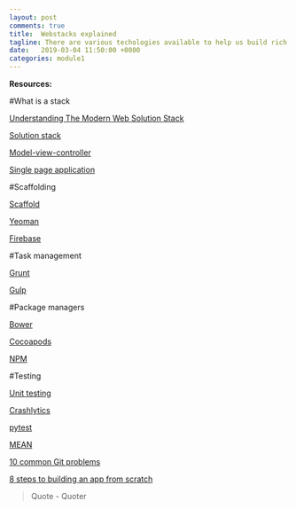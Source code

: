 ```yaml
---
layout: post
comments: true
title:  Webstacks explained
tagline: There are various techologies available to help us build rich web applications, all serving different purposes.
date:   2019-03-04 11:50:00 +0000
categories: module1
---
```


**Resources:**

#What is a stack

[Understanding The Modern Web Solution Stack](http://thewebhacker.com/understanding-the-modern-web-solution-stack/)

[Solution stack](https://www.wikiwand.com/en/Solution_stack)

[Model-view-controller](https://www.wikiwand.com/en/Model%E2%80%93view%E2%80%93controller)

[Single page application](https://www.wikiwand.com/en/Single-page_application)

#Scaffolding

[Scaffold](https://www.wikiwand.com/en/Scaffold_(programming))

[Yeoman](http://yeoman.io/)

[Firebase](https://firebase.google.com/pricing/)

#Task management

[Grunt](http://gruntjs.com/)

[Gulp](http://gulpjs.com/)

#Package managers

[Bower](https://bower.io/)

[Cocoapods](https://cocoapods.org/)

[NPM](https://www.npmjs.com/)

#Testing

[Unit testing](https://www.codeproject.com/articles/5772/advanced-unit-test-part-v-unit-test-patterns)

[Crashlytics](https://try.crashlytics.com/)

[pytest](http://docs.pytest.org/en/latest/)

[MEAN](http://mean.io/)

[10 common Git problems](https://www.codementor.io/git/tutorial/10-common-git-problems-fix)

[8 steps to building an app from scratch](https://medium.com/developers-writing/8-steps-to-building-an-app-from-scratch-a1e21c67756d#.dn58is1zx)


> Quote - Quoter
